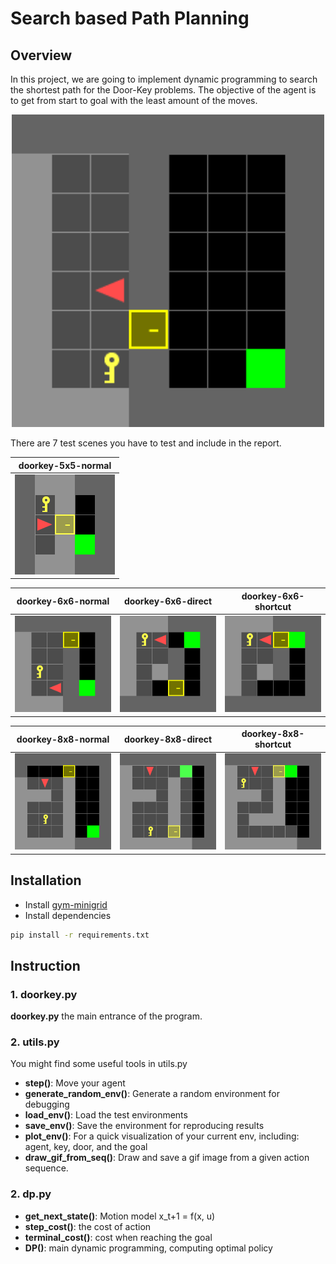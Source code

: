 # Search based Path Planning

## Overview
In this project, we are going to implement dynamic programming to search the shortest path for the Door-Key problems. The objective of the agent is to get from start to goal with the least amount of the moves.

<p align="center">
<img src="gif/doorkey.gif" alt="Door-key Problem" width="500"/></br>
</p>

There are 7 test scenes you have to test and include in the report.

| doorkey-5x5-normal |
|:----------------:|
| <img src="gif_test/doorkey-5x5-normal.gif"> |

| doorkey-6x6-normal   | doorkey-6x6-direct | doorkey-6x6-shortcut |
|:----------------:|:------------------:|:----------------:|
| <img src="gif_test/doorkey-6x6-normal.gif"> | <img src="gif_test/doorkey-6x6-direct.gif" > |<img src="gif_test/doorkey-6x6-shortcut.gif" >|

| doorkey-8x8-normal   | doorkey-8x8-direct | doorkey-8x8-shortcut |
|:----------------:|:------------------:|:----------------:|
| <img src="gif_test/doorkey-8x8-normal.gif"> | <img src="gif_test/doorkey-8x8-direct.gif" > |<img src="gif_test/doorkey-8x8-shortcut.gif" >|

## Installation

- Install [gym-minigrid](https://github.com/maximecb/gym-minigrid)
- Install dependencies
```bash
pip install -r requirements.txt
```

## Instruction
### 1. doorkey.py
**doorkey.py** the main entrance of the program.

### 2. utils.py
You might find some useful tools in utils.py
- **step()**: Move your agent
- **generate_random_env()**: Generate a random environment for debugging
- **load_env()**: Load the test environments
- **save_env()**: Save the environment for reproducing results
- **plot_env()**: For a quick visualization of your current env, including: agent, key, door, and the goal
- **draw_gif_from_seq()**: Draw and save a gif image from a given action sequence.

### 2. dp.py
- **get_next_state()**: Motion model x_t+1 = f(x, u)
- **step_cost()**: the cost of action
- **terminal_cost()**: cost when reaching the goal
- **DP()**: main dynamic programming, computing optimal policy